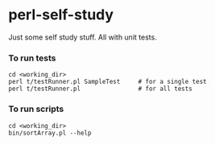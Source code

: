 # perl-self-study
Just some self study stuff. All with unit tests.

### To run tests
```
cd <working_dir>
perl t/testRunner.pl SampleTest     # for a single test
perl t/testRunner.pl                # for all tests
```

### To run scripts
```
cd <working_dir>
bin/sortArray.pl --help
```
